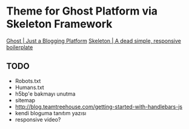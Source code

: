 Theme for Ghost Platform via Skeleton Framework
====

[Ghost | Just a Blogging Platform](https://ghost.org/)
[Skeleton | A dead simple, responsive boilerplate](http://getskeleton.com/)

TODO
----

* Robots.txt
* Humans.txt
* h5bp'e bakmayı unutma
* sitemap
* http://blog.teamtreehouse.com/getting-started-with-handlebars-js
* kendi bloguma tanıtım yazısı
* responsive video?